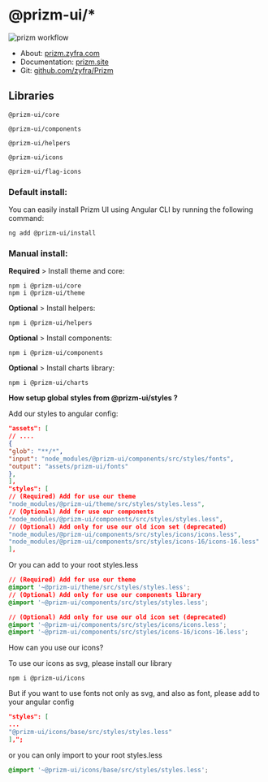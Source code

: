 # @prizm-ui/\*

![prizm workflow](https://github.com/zyfra/Prizm/actions/workflows/ci.yml/badge.svg)

- About: [prizm.zyfra.com](http://prizm.zyfra.com/)
- Documentation: [prizm.site](http://prizm.site/)
- Git: [github.com/zyfra/Prizm](https://github.com/zyfra/Prizm)

## Libraries

```
@prizm-ui/core

@prizm-ui/components

@prizm-ui/helpers

@prizm-ui/icons

@prizm-ui/flag-icons
```

### Default install:

You can easily install Prizm UI using Angular CLI by running the following command:

`ng add @prizm-ui/install`

### Manual install:

**Required** > Install theme and core:

```
npm i @prizm-ui/core
npm i @prizm-ui/theme
```

**Optional** > Install helpers:

```
npm i @prizm-ui/helpers
```

**Optional** > Install components:

```
npm i @prizm-ui/components
```

**Optional** > Install charts library:

```
npm i @prizm-ui/charts
```

**How setup global styles from @prizm-ui/styles ?**

Add our styles to angular config:

```json
"assets": [
// ....
{
"glob": "**/*",
"input": "node_modules/@prizm-ui/components/src/styles/fonts",
"output": "assets/prizm-ui/fonts"
},
],
"styles": [
// (Required) Add for use our theme
"node_modules/@prizm-ui/theme/src/styles/styles.less",
// (Optional) Add for use our components
"node_modules/@prizm-ui/components/src/styles/styles.less",
// (Optional) Add only for use our old icon set (deprecated)
"node_modules/@prizm-ui/components/src/styles/icons/icons.less",
"node_modules/@prizm-ui/components/src/styles/icons-16/icons-16.less"
],
```

Or you can add to your root styles.less

```css
// (Required) Add for use our theme
@import '~@prizm-ui/theme/src/styles/styles.less';
// (Optional) Add only for use our components library
@import '~@prizm-ui/components/src/styles/styles.less';

// (Optional) Add only for use our old icon set (deprecated)
@import '~@prizm-ui/components/src/styles/icons/icons.less';
@import '~@prizm-ui/components/src/styles/icons-16/icons-16.less';
```

How can you use our icons?

To use our icons as svg, please install our library

```
npm i @prizm-ui/icons
```

But if you want to use fonts not only as svg, and also as font, please add to your angular config

```json
"styles": [
...
"@prizm-ui/icons/base/src/styles/styles.less"
],";
```

or you can only import to your root styles.less

```css
@import '~@prizm-ui/icons/base/src/styles/styles.less';
```
